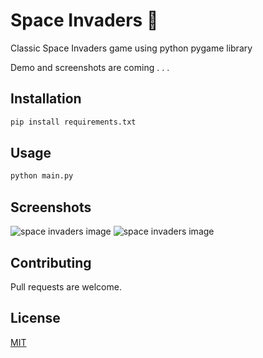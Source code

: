 # Space Invaders 🚀

Classic Space Invaders game using python pygame library

Demo and screenshots are coming . . .

## Installation


```bash
pip install requirements.txt
```

## Usage

```python
python main.py
```

## Screenshots
![space invaders image](https://i.imgur.com/sVzza5a.jpg[/img])
![space invaders image](https://i.imgur.com/nsm4tfo.jpg[/img])


## Contributing
Pull requests are welcome.


## License
[MIT](https://choosealicense.com/licenses/mit/)
